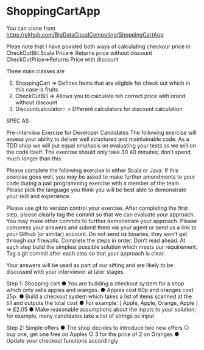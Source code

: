 # ShoppingCartApp
You can clone from 
https://github.com/BigDataCloudComputing/ShoppingCartApp

Pleae note that I have povided both ways of calculating checkour price in CheckOutBill.Scala
Price=> Returns price without discount
CheckOutPrice=>Returns Price with discount

Three main classes are
1) ShoppingCart => Defines Items that are eligible for check out which in this case is fruits
2) CheckOutBill => Allows you to calculate teh correct price with orand without discount
3) Discountcalculator= > Dfferent calculators for discount calculation


SPEC AS 

Pre-interview Exercise for Developer Candidates
The following exercise will assess your ability to deliver well structured and maintainable
code. As a TDD shop we will put equal emphasis on evaluating your tests as we will on
the code itself. The exercise should only take 30 40
minutes; don’t spend much longer
than this.

Please complete the following exercise in either Scala or Java. If this exercise goes well,
you may be asked to make further amendments to your code during a pair programming
exercise with a member of the team. Please pick the language you think you will be best
able to demonstrate your skill and experience.

Please use git to version control your exercise. After completing the first step, please
clearly tag the commit so that we can evaluate your approach. You may make other
commits to further demonstrate your approach. Please compress your answers and
submit them via your agent or send us a link to your Github (or similar) account. Do not
send us binaries, they won’t get through our firewalls.
Complete the steps in order. Don’t read ahead. At each step build the simplest
possible solution which meets our requirement. Tag a git commit after each step
so that your approach is clear.

Your answers will be used as part of our sifting and are likely to be discussed with your
interviewer at later stages.

Step 1: Shopping cart
● You are building a checkout system for a shop which only sells apples and
oranges.
● Apples cost 60p and oranges cost 25p.
● Build a checkout system which takes a list of items scanned at the till and outputs
the total cost
● For example: [ Apple, Apple, Orange, Apple ] => £2.05
● Make reasonable assumptions about the inputs to your solution; for example, many
candidates take a list of strings as input

Step 2: Simple offers
● The shop decides to introduce two new offers
○ buy one, get one free on Apples
○ 3 for the price of 2 on Oranges
● Update your checkout functions accordingly

